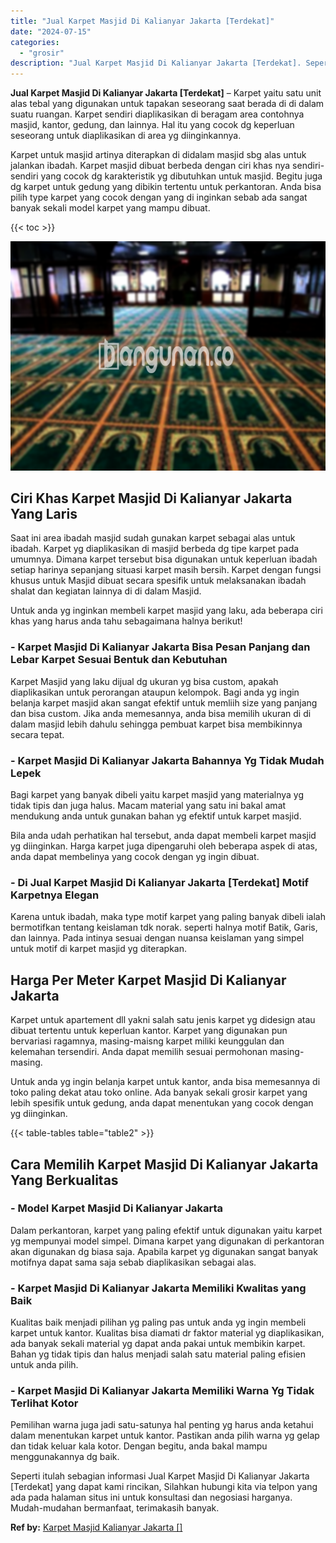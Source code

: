 ```yaml
---
title: "Jual Karpet Masjid Di Kalianyar Jakarta [Terdekat]"
date: "2024-07-15"
categories: 
  - "grosir"
description: "Jual Karpet Masjid Di Kalianyar Jakarta [Terdekat]. Seperti itulah sebagian informasi Jual Karpet Masjid Di Kalianyar Jakarta [Terdekat] yang dapat kami ri..."
---
```


**Jual Karpet Masjid Di Kalianyar Jakarta \[Terdekat\]** – Karpet yaitu satu unit alas tebal yang digunakan untuk tapakan seseorang saat berada di di dalam suatu ruangan. Karpet sendiri diaplikasikan di beragam area contohnya masjid, kantor, gedung, dan lainnya. Hal itu yang cocok dg keperluan seseorang untuk diaplikasikan di area yg diinginkannya.

Karpet untuk masjid artinya diterapkan di didalam masjid sbg alas untuk jalankan ibadah. Karpet masjid dibuat berbeda dengan ciri khas nya sendiri-sendiri yang cocok dg karakteristik yg dibutuhkan untuk masjid. Begitu juga dg karpet untuk gedung yang dibikin tertentu untuk perkantoran. Anda bisa pilih type karpet yang cocok dengan yang di inginkan sebab ada sangat banyak sekali model karpet yang mampu dibuat.

{{< toc >}}

![Jual Karpet Masjid Di Kalianyar Jakarta [Terdekat]](/images/grosir-karpet-murah-67.png)

## Ciri Khas Karpet Masjid Di Kalianyar Jakarta Yang Laris

Saat ini area ibadah masjid sudah gunakan karpet sebagai alas untuk ibadah. Karpet yg diaplikasikan di masjid berbeda dg tipe karpet pada umumnya. Dimana karpet tersebut bisa digunakan untuk keperluan ibadah setiap harinya sepanjang situasi karpet masih bersih. Karpet dengan fungsi khusus untuk Masjid dibuat secara spesifik untuk melaksanakan ibadah shalat dan kegiatan lainnya di di dalam Masjid.

Untuk anda yg inginkan membeli karpet masjid yang laku, ada beberapa ciri khas yang harus anda tahu sebagaimana halnya berikut!

### \- Karpet Masjid Di Kalianyar Jakarta Bisa Pesan Panjang dan Lebar Karpet Sesuai Bentuk dan Kebutuhan

Karpet Masjid yang laku dijual dg ukuran yg bisa custom, apakah diaplikasikan untuk perorangan ataupun kelompok. Bagi anda yg ingin belanja karpet masjid akan sangat efektif untuk memliih size yang panjang dan bisa custom. Jika anda memesannya, anda bisa memilih ukuran di di dalam masjid lebih dahulu sehingga pembuat karpet bisa membikinnya secara tepat.

### \- Karpet Masjid Di Kalianyar Jakarta Bahannya Yg Tidak Mudah Lepek

Bagi karpet yang banyak dibeli yaitu karpet masjid yang materialnya yg tidak tipis dan juga halus. Macam material yang satu ini bakal amat mendukung anda untuk gunakan bahan yg efektif untuk karpet masjid.

Bila anda udah perhatikan hal tersebut, anda dapat membeli karpet masjid yg diinginkan. Harga karpet juga dipengaruhi oleh beberapa aspek di atas, anda dapat membelinya yang cocok dengan yg ingin dibuat.

### \- Di Jual Karpet Masjid Di Kalianyar Jakarta \[Terdekat\] Motif Karpetnya Elegan

Karena untuk ibadah, maka type motif karpet yang paling banyak dibeli ialah bermotifkan tentang keislaman tdk norak. seperti halnya motif Batik, Garis, dan lainnya. Pada intinya sesuai dengan nuansa keislaman yang simpel untuk motif di karpet masjid yg diterapkan.

## Harga Per Meter Karpet Masjid Di Kalianyar Jakarta

Karpet untuk apartement dll yakni salah satu jenis karpet yg didesign atau dibuat tertentu untuk keperluan kantor. Karpet yang digunakan pun bervariasi ragamnya, masing-maisng karpet miliki keunggulan dan kelemahan tersendiri. Anda dapat memilih sesuai permohonan masing-masing.

Untuk anda yg ingin belanja karpet untuk kantor, anda bisa memesannya di toko paling dekat atau toko online. Ada banyak sekali grosir karpet yang lebih spesifik untuk gedung, anda dapat menentukan yang cocok dengan yg diinginkan.

{{< table-tables table="table2" >}}

## Cara Memilih Karpet Masjid Di Kalianyar Jakarta Yang Berkualitas

### \- Model Karpet Masjid Di Kalianyar Jakarta

Dalam perkantoran, karpet yang paling efektif untuk digunakan yaitu karpet yg mempunyai model simpel. Dimana karpet yang digunakan di perkantoran akan digunakan dg biasa saja. Apabila karpet yg digunakan sangat banyak motifnya dapat sama saja sebab diaplikasikan sebagai alas.

### \- Karpet Masjid Di Kalianyar Jakarta Memiliki Kwalitas yang Baik

Kualitas baik menjadi pilihan yg paling pas untuk anda yg ingin membeli karpet untuk kantor. Kualitas bisa diamati dr faktor material yg diaplikasikan, ada banyak sekali material yg dapat anda pakai untuk membikin karpet. Bahan yg tidak tipis dan halus menjadi salah satu material paling efisien untuk anda pilih.

### \- Karpet Masjid Di Kalianyar Jakarta Memiliki Warna Yg Tidak Terlihat Kotor

Pemilihan warna juga jadi satu-satunya hal penting yg harus anda ketahui dalam menentukan karpet untuk kantor. Pastikan anda pilih warna yg gelap dan tidak keluar kala kotor. Dengan begitu, anda bakal mampu menggunakannya dg baik.

Seperti itulah sebagian informasi Jual Karpet Masjid Di Kalianyar Jakarta \[Terdekat\] yang dapat kami rincikan, Silahkan hubungi kita via telpon yang ada pada halaman situs ini untuk konsultasi dan negosiasi harganya. Mudah-mudahan bermanfaat, terimakasih banyak.

**Ref by:**  [Karpet Masjid Kalianyar Jakarta []](https://id.wikipedia.org/wiki/Karpet)
